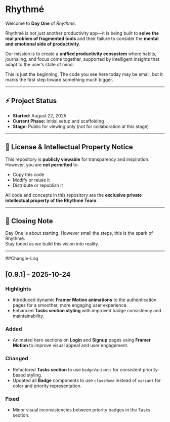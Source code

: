 <!-- This is a [Next.js](https://nextjs.org) project bootstrapped with [`create-next-app`](https://nextjs.org/docs/app/api-reference/cli/create-next-app).

## Getting Started

First, run the development server:

```bash
npm run dev
# or
yarn dev
# or
pnpm dev
# or
bun dev
```

Open [http://localhost:3000](http://localhost:3000) with your browser to see the result.

You can start editing the page by modifying `app/page.tsx`. The page auto-updates as you edit the file.

This project uses [`next/font`](https://nextjs.org/docs/app/building-your-application/optimizing/fonts) to automatically optimize and load [Geist](https://vercel.com/font), a new font family for Vercel.

## Learn More

To learn more about Next.js, take a look at the following resources:

- [Next.js Documentation](https://nextjs.org/docs) - learn about Next.js features and API.
- [Learn Next.js](https://nextjs.org/learn) - an interactive Next.js tutorial.

You can check out [the Next.js GitHub repository](https://github.com/vercel/next.js) - your feedback and contributions are welcome!

## Deploy on Vercel

The easiest way to deploy your Next.js app is to use the [Vercel Platform](https://vercel.com/new?utm_medium=default-template&filter=next.js&utm_source=create-next-app&utm_campaign=create-next-app-readme) from the creators of Next.js.

Check out our [Next.js deployment documentation](https://nextjs.org/docs/app/building-your-application/deploying) for more details. -->


# Rhythmé  

Welcome to **Day One** of *Rhythmé*.  

Rhythmé is not just another productivity app—it is being built to **solve the real problem of fragmented tools** and their failure to consider the **mental and emotional side of productivity**.  

Our mission is to create a **unified productivity ecosystem** where habits, journaling, and focus come together, supported by intelligent insights that adapt to the user’s state of mind.  

This is just the beginning. The code you see here today may be small, but it marks the first step toward something much bigger.  

---

## ⚡ Project Status
- **Started:** August 22, 2025  
- **Current Phase:** Initial setup and scaffolding  
- **Stage:** Public for viewing only (not for collaboration at this stage)  

---

## 📜 License & Intellectual Property Notice
This repository is **publicly viewable** for transparency and inspiration.  
However, you are **not permitted** to:  
- Copy this code  
- Modify or reuse it  
- Distribute or republish it  

All code and concepts in this repository are the **exclusive private intellectual property of the Rhythmé Team**.  

---

## 🌱 Closing Note
Day One is about starting. However small the steps, this is the spark of Rhythmé.  
Stay tuned as we build this vision into reality.  

---
##Changle-Log

## [0.9.1] - 2025-10-24

### Highlights
- Introduced dynamic **Framer Motion animations** to the authentication pages for a smoother, more engaging user experience.  
- Enhanced **Tasks section styling** with improved badge consistency and maintainability.

### Added
- Animated hero sections on **Login** and **Signup** pages using **Framer Motion** to improve visual appeal and user engagement.

### Changed
- Refactored **Tasks section** to use `badgeVariants` for consistent priority-based styling.  
- Updated all **Badge** components to use `className` instead of `variant` for color and priority representation.

### Fixed
- Minor visual inconsistencies between priority badges in the Tasks section.

